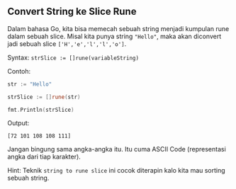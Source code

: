 ## Convert String ke Slice Rune

Dalam bahasa Go, kita bisa memecah sebuah string menjadi kumpulan rune dalam sebuah slice. Misal kita punya string `"Hello"`, maka akan diconvert jadi sebuah slice `['H','e','l','l','o']`.

Syntax: `strSlice := []rune(variableString)`

Contoh:

```go
str := "Hello"

strSlice := []rune(str)

fmt.Println(strSlice)
```

Output:

`[72 101 108 108 111]`

Jangan bingung sama angka-angka itu. Itu cuma ASCII Code (representasi angka dari tiap karakter).

Hint: Teknik `string to rune slice` ini cocok diterapin kalo kita mau sorting sebuah string.